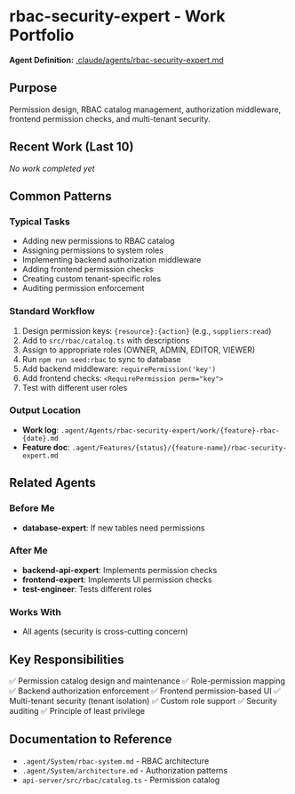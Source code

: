 # rbac-security-expert - Work Portfolio

**Agent Definition:** [.claude/agents/rbac-security-expert.md](../../../.claude/agents/rbac-security-expert.md)

## Purpose
Permission design, RBAC catalog management, authorization middleware, frontend permission checks, and multi-tenant security.

## Recent Work (Last 10)

<!-- Agents will update this section automatically -->
<!-- Format: - [YYYY-MM-DD] [Task Name](./work/filename.md) - Brief description -->

_No work completed yet_

## Common Patterns

### Typical Tasks
- Adding new permissions to RBAC catalog
- Assigning permissions to system roles
- Implementing backend authorization middleware
- Adding frontend permission checks
- Creating custom tenant-specific roles
- Auditing permission enforcement

### Standard Workflow
1. Design permission keys: `{resource}:{action}` (e.g., `suppliers:read`)
2. Add to `src/rbac/catalog.ts` with descriptions
3. Assign to appropriate roles (OWNER, ADMIN, EDITOR, VIEWER)
4. Run `npm run seed:rbac` to sync to database
5. Add backend middleware: `requirePermission('key')`
6. Add frontend checks: `<RequirePermission perm="key">`
7. Test with different user roles

### Output Location
- **Work log**: `.agent/Agents/rbac-security-expert/work/{feature}-rbac-{date}.md`
- **Feature doc**: `.agent/Features/{status}/{feature-name}/rbac-security-expert.md`

## Related Agents

### Before Me
- **database-expert**: If new tables need permissions

### After Me
- **backend-api-expert**: Implements permission checks
- **frontend-expert**: Implements UI permission checks
- **test-engineer**: Tests different roles

### Works With
- All agents (security is cross-cutting concern)

## Key Responsibilities

✅ Permission catalog design and maintenance
✅ Role-permission mapping
✅ Backend authorization enforcement
✅ Frontend permission-based UI
✅ Multi-tenant security (tenant isolation)
✅ Custom role support
✅ Security auditing
✅ Principle of least privilege

## Documentation to Reference
- `.agent/System/rbac-system.md` - RBAC architecture
- `.agent/System/architecture.md` - Authorization patterns
- `api-server/src/rbac/catalog.ts` - Permission catalog
